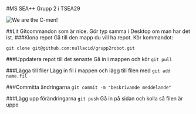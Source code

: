 #MS SEA++
Grupp 2 i TSEA29

![We are the C-men!](http://i.imgur.com/1o7EmbK.png)


##Lit Gitcommandon som är nice.
Gör typ samma i Desktop om man har det ist.
###Klona repot
Gå till den mapp du vill ha repot.
Kör kommandot:


`git clone git@github.com:nullacid/grupp2robot.git`

###Uppdatera repot till det senaste
Gå in i mappen och kör
`git pull`

###Lägga till filer
Lägg in fil i mappen och lägg till filen med
`git add name.fil`

###Committa ändringarna
`git commit -m "beskrivande meddelande"`

###Lägg upp förändringarna
`git push`
Gå in på sidan och kolla så filen är uppe
